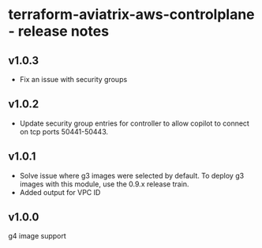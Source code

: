 # terraform-aviatrix-aws-controlplane - release notes

## v1.0.3
- Fix an issue with security groups

## v1.0.2
- Update security group entries for controller to allow copilot to connect on tcp ports 50441-50443.

## v1.0.1
- Solve issue where g3 images were selected by default. To deploy g3 images with this module, use the 0.9.x release train.
- Added output for VPC ID

## v1.0.0
g4 image support